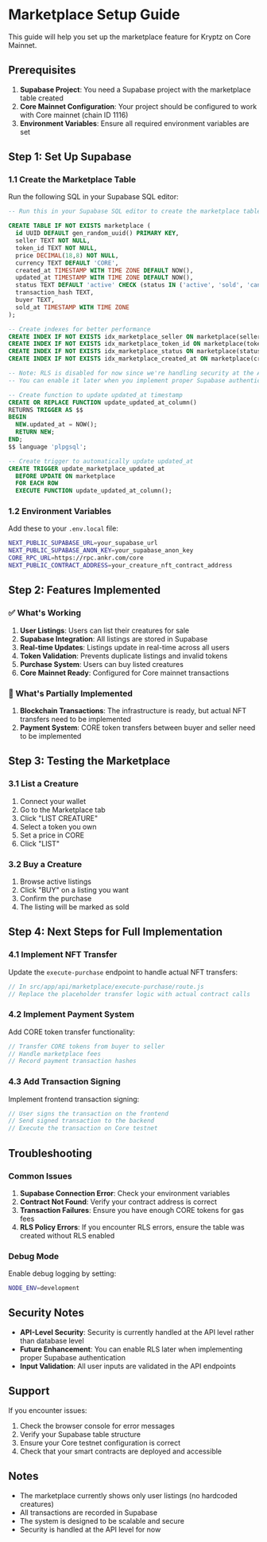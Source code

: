# Marketplace Setup Guide

This guide will help you set up the marketplace feature for Kryptz on Core Mainnet.

## Prerequisites

1. **Supabase Project**: You need a Supabase project with the marketplace table created
2. **Core Mainnet Configuration**: Your project should be configured to work with Core mainnet (chain ID 1116)
3. **Environment Variables**: Ensure all required environment variables are set

## Step 1: Set Up Supabase

### 1.1 Create the Marketplace Table

Run the following SQL in your Supabase SQL editor:

```sql
-- Run this in your Supabase SQL editor to create the marketplace table

CREATE TABLE IF NOT EXISTS marketplace (
  id UUID DEFAULT gen_random_uuid() PRIMARY KEY,
  seller TEXT NOT NULL,
  token_id TEXT NOT NULL,
  price DECIMAL(18,8) NOT NULL,
  currency TEXT DEFAULT 'CORE',
  created_at TIMESTAMP WITH TIME ZONE DEFAULT NOW(),
  updated_at TIMESTAMP WITH TIME ZONE DEFAULT NOW(),
  status TEXT DEFAULT 'active' CHECK (status IN ('active', 'sold', 'cancelled')),
  transaction_hash TEXT,
  buyer TEXT,
  sold_at TIMESTAMP WITH TIME ZONE
);

-- Create indexes for better performance
CREATE INDEX IF NOT EXISTS idx_marketplace_seller ON marketplace(seller);
CREATE INDEX IF NOT EXISTS idx_marketplace_token_id ON marketplace(token_id);
CREATE INDEX IF NOT EXISTS idx_marketplace_status ON marketplace(status);
CREATE INDEX IF NOT EXISTS idx_marketplace_created_at ON marketplace(created_at);

-- Note: RLS is disabled for now since we're handling security at the API level
-- You can enable it later when you implement proper Supabase authentication

-- Create function to update updated_at timestamp
CREATE OR REPLACE FUNCTION update_updated_at_column()
RETURNS TRIGGER AS $$
BEGIN
  NEW.updated_at = NOW();
  RETURN NEW;
END;
$$ language 'plpgsql';

-- Create trigger to automatically update updated_at
CREATE TRIGGER update_marketplace_updated_at 
  BEFORE UPDATE ON marketplace 
  FOR EACH ROW 
  EXECUTE FUNCTION update_updated_at_column();
```

### 1.2 Environment Variables

Add these to your `.env.local` file:

```bash
NEXT_PUBLIC_SUPABASE_URL=your_supabase_url
NEXT_PUBLIC_SUPABASE_ANON_KEY=your_supabase_anon_key
CORE_RPC_URL=https://rpc.ankr.com/core
NEXT_PUBLIC_CONTRACT_ADDRESS=your_creature_nft_contract_address
```

## Step 2: Features Implemented

### ✅ What's Working

1. **User Listings**: Users can list their creatures for sale
2. **Supabase Integration**: All listings are stored in Supabase
3. **Real-time Updates**: Listings update in real-time across all users
4. **Token Validation**: Prevents duplicate listings and invalid tokens
5. **Purchase System**: Users can buy listed creatures
6. **Core Mainnet Ready**: Configured for Core mainnet transactions

### 🔄 What's Partially Implemented

1. **Blockchain Transactions**: The infrastructure is ready, but actual NFT transfers need to be implemented
2. **Payment System**: CORE token transfers between buyer and seller need to be implemented

## Step 3: Testing the Marketplace

### 3.1 List a Creature

1. Connect your wallet
2. Go to the Marketplace tab
3. Click "LIST CREATURE"
4. Select a token you own
5. Set a price in CORE
6. Click "LIST"

### 3.2 Buy a Creature

1. Browse active listings
2. Click "BUY" on a listing you want
3. Confirm the purchase
4. The listing will be marked as sold

## Step 4: Next Steps for Full Implementation

### 4.1 Implement NFT Transfer

Update the `execute-purchase` endpoint to handle actual NFT transfers:

```javascript
// In src/app/api/marketplace/execute-purchase/route.js
// Replace the placeholder transfer logic with actual contract calls
```

### 4.2 Implement Payment System

Add CORE token transfer functionality:

```javascript
// Transfer CORE tokens from buyer to seller
// Handle marketplace fees
// Record payment transaction hashes
```

### 4.3 Add Transaction Signing

Implement frontend transaction signing:

```javascript
// User signs the transaction on the frontend
// Send signed transaction to the backend
// Execute the transaction on Core testnet
```

## Troubleshooting

### Common Issues

1. **Supabase Connection Error**: Check your environment variables
2. **Contract Not Found**: Verify your contract address is correct
3. **Transaction Failures**: Ensure you have enough CORE tokens for gas fees
4. **RLS Policy Errors**: If you encounter RLS errors, ensure the table was created without RLS enabled

### Debug Mode

Enable debug logging by setting:

```bash
NODE_ENV=development
```

## Security Notes

- **API-Level Security**: Security is currently handled at the API level rather than database level
- **Future Enhancement**: You can enable RLS later when implementing proper Supabase authentication
- **Input Validation**: All user inputs are validated in the API endpoints

## Support

If you encounter issues:

1. Check the browser console for error messages
2. Verify your Supabase table structure
3. Ensure your Core testnet configuration is correct
4. Check that your smart contracts are deployed and accessible

## Notes

- The marketplace currently shows only user listings (no hardcoded creatures)
- All transactions are recorded in Supabase
- The system is designed to be scalable and secure
- Security is handled at the API level for now
